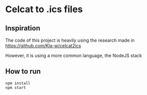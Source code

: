 # Celcat to .ics files
## Inspiration
The code of this project is heavily using the research made in https://github.com/Kla-w/celcat2ics

However, it is using a more common language, the NodeJS stack

## How to run
```shell
npm install
npm start
```